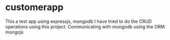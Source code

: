 # customerapp
This a test app using expressjs, mongodb
I have tried to do the CRUD operations using this project.
Communicating with mongodb using the ORM mongojs
